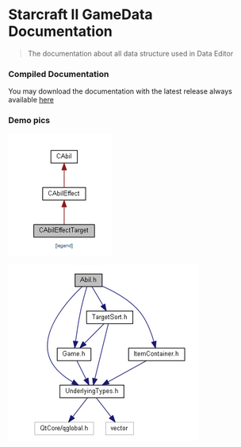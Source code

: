 # Starcraft II GameData Documentation

> The documentation about all data structure used in Data Editor
> 

### Compiled Documentation

You may download the documentation with the latest release always available [here](https://github.com/chansey97/sc2-gamedata-documentation/releases/latest)

### Demo pics

![class-hierarchy](class-hierarchy.png)

![module-dependency](module-dependency.png)
